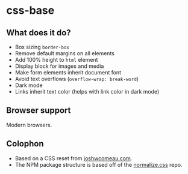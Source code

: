 # css-base

## What does it do?

- Box sizing `border-box`
- Remove default margins on all elements
- Add 100% height to `html` element
- Display block for images and media
- Make form elements inherit document font
- Avoid text overflows (`overflow-wrap: break-word`)
- Dark mode
- Links inherit text color (helps with link color in dark mode)

## Browser support

Modern browsers.

## Colophon

- Based on a CSS reset from [joshwcomeau.com](https://www.joshwcomeau.com/css/custom-css-reset).
- The NPM package structure is based off of the [normalize.css](https://github.com/necolas/normalize.css) repo.
